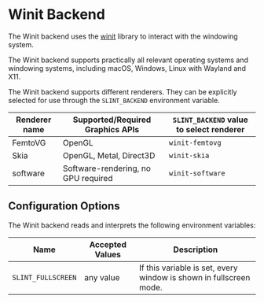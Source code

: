 <!-- Copyright © SixtyFPS GmbH <info@slint.dev> ; SPDX-License-Identifier: MIT -->
# Winit Backend

The Winit backend uses the [winit](https://docs.rs/winit/latest/winit/) library to interact with the
windowing system.

The Winit backend supports practically all relevant operating systems and windowing systems, including
macOS, Windows, Linux with Wayland and X11.

The Winit backend supports different renderers. They can be explicitly selected for use through the
`SLINT_BACKEND` environment variable.

| Renderer name | Supported/Required Graphics APIs    | `SLINT_BACKEND` value to select renderer |
|---------------|-------------------------------------|------------------------------------------|
| FemtoVG       | OpenGL                              | `winit-femtovg`                          |
| Skia          | OpenGL, Metal, Direct3D             | `winit-skia`                             |
| software      | Software-rendering, no GPU required | `winit-software`                         |


## Configuration Options

The Winit backend reads and interprets the following environment variables:

| Name               | Accepted Values | Description                                                        |
|--------------------|-----------------|--------------------------------------------------------------------|
| `SLINT_FULLSCREEN` | any value       | If this variable is set, every window is shown in fullscreen mode. |
